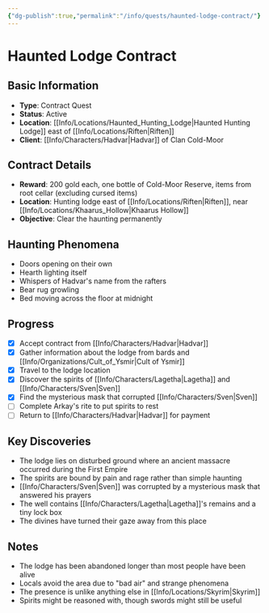 ```yaml
---
{"dg-publish":true,"permalink":"/info/quests/haunted-lodge-contract/"}
---
```


# Haunted Lodge Contract

## Basic Information
- **Type**: Contract Quest
- **Status**: Active
- **Location**: [[Info/Locations/Haunted_Hunting_Lodge\|Haunted Hunting Lodge]] east of [[Info/Locations/Riften\|Riften]]
- **Client**: [[Info/Characters/Hadvar\|Hadvar]] of Clan Cold-Moor

## Contract Details
- **Reward**: 200 gold each, one bottle of Cold-Moor Reserve, items from root cellar (excluding cursed items)
- **Location**: Hunting lodge east of [[Info/Locations/Riften\|Riften]], near [[Info/Locations/Khaarus_Hollow\|Khaarus Hollow]]
- **Objective**: Clear the haunting permanently

## Haunting Phenomena
- Doors opening on their own
- Hearth lighting itself
- Whispers of Hadvar's name from the rafters
- Bear rug growling
- Bed moving across the floor at midnight

## Progress
- [x] Accept contract from [[Info/Characters/Hadvar\|Hadvar]]
- [x] Gather information about the lodge from bards and [[Info/Organizations/Cult_of_Ysmir\|Cult of Ysmir]]
- [x] Travel to the lodge location
- [x] Discover the spirits of [[Info/Characters/Lagetha\|Lagetha]] and [[Info/Characters/Sven\|Sven]]
- [x] Find the mysterious mask that corrupted [[Info/Characters/Sven\|Sven]]
- [ ] Complete Arkay's rite to put spirits to rest
- [ ] Return to [[Info/Characters/Hadvar\|Hadvar]] for payment

## Key Discoveries
- The lodge lies on disturbed ground where an ancient massacre occurred during the First Empire
- The spirits are bound by pain and rage rather than simple haunting
- [[Info/Characters/Sven\|Sven]] was corrupted by a mysterious mask that answered his prayers
- The well contains [[Info/Characters/Lagetha\|Lagetha]]'s remains and a tiny lock box
- The divines have turned their gaze away from this place

## Notes
- The lodge has been abandoned longer than most people have been alive
- Locals avoid the area due to "bad air" and strange phenomena
- The presence is unlike anything else in [[Info/Locations/Skyrim\|Skyrim]]
- Spirits might be reasoned with, though swords might still be useful 